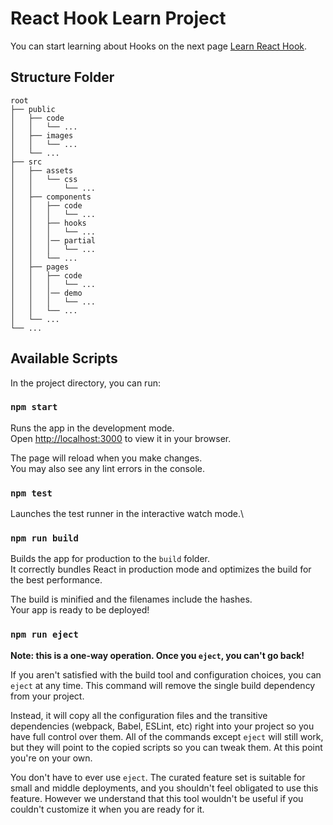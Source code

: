# React Hook Learn Project

You can start learning about Hooks on the next page [Learn React Hook](https://react-hook-learn.vercel.app/).

## Structure Folder
```
root
├── public
│   ├── code
│   │   └── ...
│   ├── images
│   │   └── ...
│   └── ...
├── src
│   ├── assets
│   │   └── css
│   │       └── ...
│   ├── components
│   │   ├── code
│   │   │   └── ...
│   │   ├── hooks
│   │   │   └── ...
│   │   │── partial
│   │   │   └── ...
│   │   └── ...
│   ├── pages
│   │   ├── code
│   │   │   └── ...
│   │   │── demo
│   │   │   └── ...
│   │   └── ...
│   └── ...
└── ...
```
## Available Scripts

In the project directory, you can run:

### `npm start`

Runs the app in the development mode.\
Open [http://localhost:3000](http://localhost:3000) to view it in your browser.

The page will reload when you make changes.\
You may also see any lint errors in the console.

### `npm test`

Launches the test runner in the interactive watch mode.\

### `npm run build`

Builds the app for production to the `build` folder.\
It correctly bundles React in production mode and optimizes the build for the best performance.

The build is minified and the filenames include the hashes.\
Your app is ready to be deployed!

### `npm run eject`

**Note: this is a one-way operation. Once you `eject`, you can't go back!**

If you aren't satisfied with the build tool and configuration choices, you can `eject` at any time. This command will remove the single build dependency from your project.

Instead, it will copy all the configuration files and the transitive dependencies (webpack, Babel, ESLint, etc) right into your project so you have full control over them. All of the commands except `eject` will still work, but they will point to the copied scripts so you can tweak them. At this point you're on your own.

You don't have to ever use `eject`. The curated feature set is suitable for small and middle deployments, and you shouldn't feel obligated to use this feature. However we understand that this tool wouldn't be useful if you couldn't customize it when you are ready for it.
